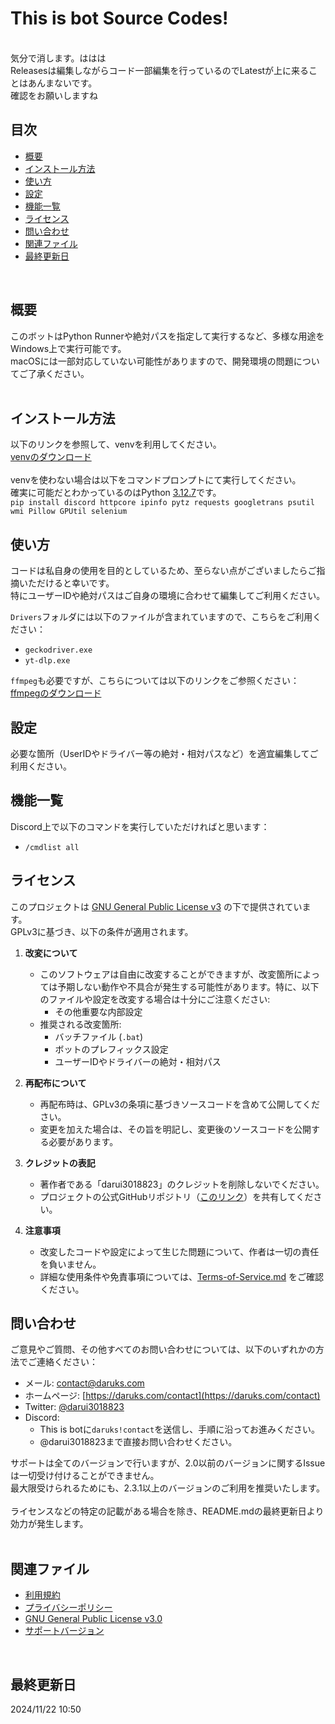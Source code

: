# This is bot Source Codes!
<br>
気分で消します。ははは<br>
Releasesは編集しながらコード一部編集を行っているのでLatestが上に来ることはあんまないです。<br>
確認をお願いしますね
<br>


## 目次
- [概要](#概要)
- [インストール方法](#インストール方法)
- [使い方](#使い方)
- [設定](#設定)
- [機能一覧](#機能一覧)
- [ライセンス](#ライセンス)
- [問い合わせ](#問い合わせ)
- [関連ファイル](#関連ファイル)
- [最終更新日](#最終更新日)

<br>

## 概要
このボットはPython Runnerや絶対パスを指定して実行するなど、多様な用途をWindows上で実行可能です。<br>
macOSには一部対応していない可能性がありますので、開発環境の問題についてご了承ください。<br><br>

## インストール方法
以下のリンクを参照して、venvを利用してください。<br>
[venvのダウンロード](https://github.com/darui3018823/Thisisbot/releases/download/2.3.2/venv_3.12.7.zip)<br>
<br>
venvを使わない場合は以下をコマンドプロンプトにて実行してください。<br>
確実に可能だとわかっているのはPython [3.12.7](https://www.python.org/downloads/release/python-3127/)です。<br>
`pip install discord httpcore ipinfo pytz requests googletrans psutil wmi Pillow GPUtil selenium`<br>

## 使い方
コードは私自身の使用を目的としているため、至らない点がございましたらご指摘いただけると幸いです。<br>
特にユーザーIDや絶対パスはご自身の環境に合わせて編集してご利用ください。<br>

`Drivers`フォルダには以下のファイルが含まれていますので、こちらをご利用ください：
- `geckodriver.exe`
- `yt-dlp.exe`

`ffmpeg`も必要ですが、こちらについては以下のリンクをご参照ください：
[ffmpegのダウンロード](https://bot.daruks.com/thisisbot/ffmpeg/)

## 設定
必要な箇所（UserIDやドライバー等の絶対・相対パスなど）を適宜編集してご利用ください。

## 機能一覧
Discord上で以下のコマンドを実行していただければと思います：
- `/cmdlist all`

## ライセンス
このプロジェクトは [GNU General Public License v3](https://github.com/darui3018823/Thisisbot/blob/main/LICENSE) の下で提供されています。  
GPLv3に基づき、以下の条件が適用されます。

1. **改変について**  
   - このソフトウェアは自由に改変することができますが、改変箇所によっては予期しない動作や不具合が発生する可能性があります。特に、以下のファイルや設定を改変する場合は十分にご注意ください:
     - その他重要な内部設定
   - 推奨される改変箇所:
     - バッチファイル (`.bat`)
     - ボットのプレフィックス設定
     - ユーザーIDやドライバーの絶対・相対パス

2. **再配布について**  
   - 再配布時は、GPLv3の条項に基づきソースコードを含めて公開してください。
   - 変更を加えた場合は、その旨を明記し、変更後のソースコードを公開する必要があります。

3. **クレジットの表記**  
   - 著作者である「darui3018823」のクレジットを削除しないでください。
   - プロジェクトの公式GitHubリポジトリ（[このリンク](https://github.com/darui3018823/Thisisbot)）を共有してください。

4. **注意事項**  
   - 改変したコードや設定によって生じた問題について、作者は一切の責任を負いません。
   - 詳細な使用条件や免責事項については、[Terms-of-Service.md](./Terms-of-Service.md) をご確認ください。

## 問い合わせ
ご意見やご質問、その他すべてのお問い合わせについては、以下のいずれかの方法でご連絡ください：
- メール: contact@daruks.com
- ホームページ: [https://daruks.com/contact](https://daruks.com/contact)
- Twitter: [@darui3018823](https://twitter.com/darui3018823)
- Discord:
  - This is botに`daruks!contact`を送信し、手順に沿ってお進みください。
  - @darui3018823まで直接お問い合わせください。

サポートは全てのバージョンで行いますが、2.0以前のバージョンに関するIssueは一切受け付けることができません。<br>
最大限受けられるためにも、2.3.1以上のバージョンのご利用を推奨いたします。<br>
<br>
ライセンスなどの特定の記載がある場合を除き、README.mdの最終更新日より効力が発生します。<br>
<br>

## 関連ファイル
- [利用規約](https://github.com/darui3018823/Thisisbot/blob/main/Terms-of-Service.md)
- [プライバシーポリシー](https://github.com/darui3018823/Thisisbot/blob/main/Privacy-Policy.md)
- [GNU General Public License v3.0](https://github.com/darui3018823/Thisisbot/blob/main/LICENSE)
- [サポートバージョン](https://github.com/darui3018823/Thisisbot/blob/main/Support-Status.md)
<br>

## 最終更新日
2024/11/22 10:50
